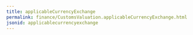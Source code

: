```yaml
---
title: applicableCurrencyExchange
permalink: finance/CustomsValuation.applicableCurrencyExchange.html
jsonid: applicablecurrencyexchange
---
```

